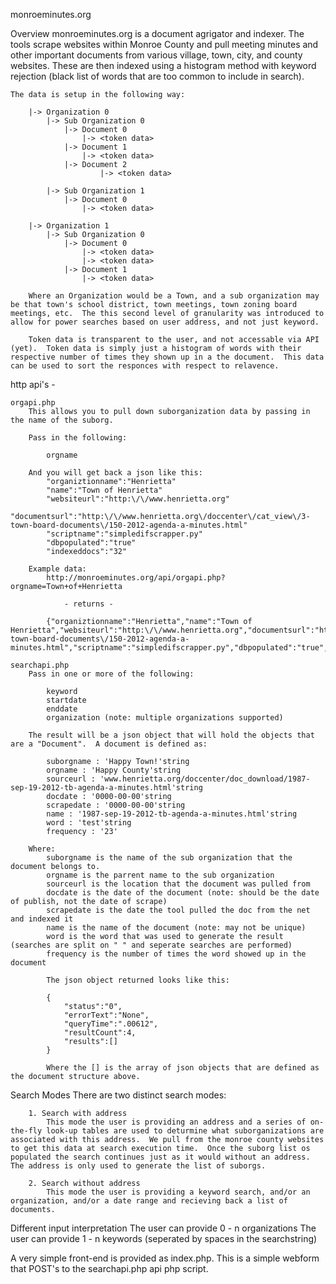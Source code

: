 monroeminutes.org

Overview
	monroeminutes.org is a document agrigator and indexer.  The tools scrape websites within Monroe County and pull meeting minutes and other important documents from various village, town, city, and county websites.  These are then indexed using a histogram method with keyword rejection (black list of words that are too common to include in search).

	The data is setup in the following way:
	
		|-> Organization 0
			|-> Sub Organization 0
				|-> Document 0
					|-> <token data>
				|-> Document 1
					|-> <token data>
				|-> Document 2
						|-> <token data>
		
			|-> Sub Organization 1
				|-> Document 0
					|-> <token data>
		
		|-> Organization 1
			|-> Sub Organization 0
				|-> Document 0
					|-> <token data>
					|-> <token data>
				|-> Document 1
					|-> <token data>
					
		Where an Organization would be a Town, and a sub organization may be that town's school district, town meetings, town zoning board meetings, etc.  The this second level of granularity was introduced to allow for power searches based on user address, and not just keyword.
		
		Token data is transparent to the user, and not accessable via API (yet).  Token data is simply just a histogram of words with their respective number of times they shown up in a the document.  This data can be used to sort the responces with respect to relavence.
		
http api's - 
		
	orgapi.php
		This allows you to pull down suborganization data by passing in the name of the suborg.
		
		Pass in the following:
		
			orgname
			
		And you will get back a json like this:
			"organiztionname":"Henrietta"
			"name":"Town of Henrietta"
			"websiteurl":"http:\/\/www.henrietta.org"
			"documentsurl":"http:\/\/www.henrietta.org\/doccenter\/cat_view\/3-town-board-documents\/150-2012-agenda-a-minutes.html"
			"scriptname":"simpledifscrapper.py"
			"dbpopulated":"true"
			"indexeddocs":"32"
		
		Example data:
			http://monroeminutes.org/api/orgapi.php?orgname=Town+of+Henrietta
			
				- returns -
			
			{"organiztionname":"Henrietta","name":"Town of Henrietta","websiteurl":"http:\/\/www.henrietta.org","documentsurl":"http:\/\/www.henrietta.org\/doccenter\/cat_view\/3-town-board-documents\/150-2012-agenda-a-minutes.html","scriptname":"simpledifscrapper.py","dbpopulated":"true","indexeddocs":"32"}
		
	searchapi.php
		Pass in one or more of the following:
		
			keyword
			startdate
			enddate
			organization (note: multiple organizations supported)

		The result will be a json object that will hold the objects that are a "Document".  A document is defined as:
		
			suborgname : 'Happy Town!'string
			orgname : 'Happy County'string
			sourceurl : 'www.henrietta.org/doccenter/doc_download/1987-sep-19-2012-tb-agenda-a-minutes.html'string
			docdate : '0000-00-00'string
			scrapedate : '0000-00-00'string
			name : '1987-sep-19-2012-tb-agenda-a-minutes.html'string
			word : 'test'string
			frequency : '23'

		Where:
			suborgname is the name of the sub organization that the document belongs to.
			orgname is the parrent name to the sub organization
			sourceurl is the location that the document was pulled from
			docdate is the date of the document (note: should be the date of publish, not the date of scrape)
			scrapedate is the date the tool pulled the doc from the net and indexed it
			name is the name of the document (note: may not be unique)
			word is the word that was used to generate the result (searches are split on " " and seperate searches are performed)
			frequency is the number of times the word showed up in the document

			The json object returned looks like this:
			
			{
				"status":"0",
				"errorText":"None",
				"queryTime":".00612",
				"resultCount":4,
				"results":[]
			}
		
			Where the [] is the array of json objects that are defined as the document structure above.
	
Search Modes
	There are two distinct search modes:
	
		1. Search with address
			This mode the user is providing an address and a series of on-the-fly look-up tables are used to deturmine what suborganizations are associated with this address.  We pull from the monroe county websites to get this data at search execution time.  Once the suborg list os populated the search continues just as it would without an address.  The address is only used to generate the list of suborgs.
			
		2. Search without address
			This mode the user is providing a keyword search, and/or an organization, and/or a date range and recieving back a list of documents.
		
Different input interpretation
	The user can provide 0 - n organizations
	The user can provide 1 - n keywords (seperated by spaces in the searchstring)
	
A very simple front-end is provided as index.php.  This is a simple webform that POST's to the searchapi.php api php script.
	